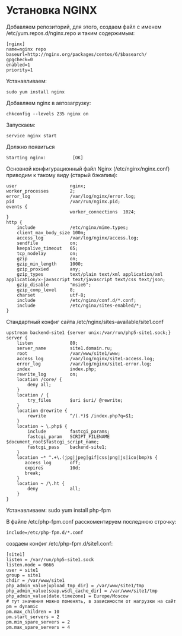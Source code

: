 Установка NGINX
===================
 Добавляем  репозиторий, для этого, создаем файл с именем /etc/yum.repos.d/nginx.repo и таким содержимым:
 
    [nginx]
    name=nginx repo
    baseurl=http://nginx.org/packages/centos/6/$basearch/
	gpgcheck=0
    enabled=1
    priority=1


Устанавливаем:

	sudo yum install nginx

Добавляем nginx в автозагрузку:

	chkconfig --levels 235 nginx on

Запускаем:

	service nginx start

Должно появиться 

	Starting nginx:          [OK]

Основной конфигурационный файл Nginx (/etc/nginx/nginx.conf) приводим к такому виду (старый бэкапим):

    user                    nginx;
    worker_processes        2;
    error_log               /var/log/nginx/error.log;
    pid                     /var/run/nginx.pid;
    events {
                            worker_connections  1024;
    }
    http {
        include             /etc/nginx/mime.types;
        client_max_body_size 100m;
        access_log          /var/log/nginx/access.log;
        sendfile            on;
        keepalive_timeout   65;
        tcp_nodelay         on;
        gzip                on;
        gzip_min_length     1000;
        gzip_proxied        any;
        gzip_types          text/plain text/xml application/xml application/x-javascript text/javascript text/css text/json;
        gzip_disable        "msie6";
        gzip_comp_level     8;
        charset             utf-8;
        include             /etc/nginx/conf.d/*.conf;
        include             /etc/nginx/sites-enabled/*;
    }
    
Стандартный конфиг сайта /etc/nginx/sites-available/site1.conf

    upstream backend-site1 {server unix:/var/run/php5-site1.sock;}
    server {
        listen              80;
        server_name         site1.domain.ru;
        root                /var/www/site1/www;
        access_log          /var/log/nginx/site1-access.log;
        error_log           /var/log/nginx/site1-error.log;
        index               index.php;
        rewrite_log         on;
        location /core/ {                                                                                                                                                                                                                               
            deny all;                                                                                                                                                                                                                                                    
        }
        location / {
            try_files       $uri $uri/ @rewrite;
        }
        location @rewrite {
            rewrite         ^/(.*)$ /index.php?q=$1;
        }
        location ~ \.php$ {
            include         fastcgi_params;
            fastcgi_param   SCRIPT_FILENAME $document_root$fastcgi_script_name;
            fastcgi_pass    backend-site1;
        }
        location ~* ^.+\.(jpg|jpeg|gif|css|png|js|ico|bmp)$ {
           access_log       off;
           expires          10d;
           break;
        }
        location ~ /\.ht {
            deny            all;
        }
    }
    
    
Устанавливаем: 
	sudo yum install php-fpm

В файле /etc/php-fpm.conf расскоментируем последнюю строчку:

	include=/etc/php-fpm.d/*.conf


создаем конфиг /etc/php-fpm.d/site1.conf:

    [site1]
    listen = /var/run/php5-site1.sock
    listen.mode = 0666
    user = site1
    group = site1
    chdir = /var/www/site1
    php_admin_value[upload_tmp_dir] = /var/www/site1/tmp
    php_admin_value[soap.wsdl_cache_dir] = /var/www/site1/tmp
    php_admin_value[date.timezone] = Europe/Moscow
    # тут значения можно поменять, в зависимости от нагрузки на сайт
    pm = dynamic
    pm.max_children = 10
    pm.start_servers = 2
    pm.min_spare_servers = 2
    pm.max_spare_servers = 4